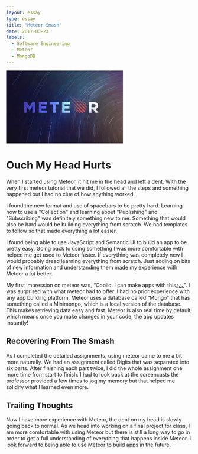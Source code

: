 ```yaml
---
layout: essay
type: essay
title: "Meteor Smash"
date: 2017-03-23
labels:
  - Software Engineering
  - Meteor
  - MongoDB
---
```


<img class="ui floated right image" src="../images/meteor-logo.jpg">

# Ouch My Head Hurts

When I started using Meteor, it hit me in the head and left a dent. With the very first meteor tutorial that we did, I followed all the steps and something happened but I had no clue of how anything worked.

I found the new format and use of spacebars to be pretty hard. Learning how to use a "Collection" and learning about "Publishing" and "Subscribing" was definitely something new to me. Something that would also be hard would be building everything from scratch. We had templates to follow so that made everything a lot easier.

I found being able to use JavaScript and Semantic UI to build an app to be pretty easy. Going back to using something I was more comfortable with helped me get used to Meteor faster. If everything was completely new I would probably dread learning everything from scratch. Just adding on bits of new information and understanding them made my experience with Meteor a lot better.

My first impression on meteor was, “Coolio, I can make apps with this¿¿¿”. I was surprised with what meteor had to offer. I had no prior experience with any app building platform. Meteor uses a database called “Mongo” that has something called a Minimongo, which is a local version of the database. This makes retrieving data easy and fast. Meteor is also real time by default, which means once you make changes in your code, the app updates instantly!

## Recovering From The Smash

As I completed the detailed assignments, using meteor came to me a bit more naturally. We had an assignment called Digits that was separated into six parts. After finishing each part twice, I did the whole assignment one more time from start to finish. I had to look back at the screencasts the professor provided a few times to jog my memory but that helped me solidify what I learned even more.

## Trailing Thoughts

Now I have more experience with Meteor, the dent on my head is slowly going back to normal. As we head into working on a final project for class, I am more comfortable with using Meteor but there is still a long way to go in order to get a full understanding of everything that happens inside Meteor. I look forward to being able to use Meteor to build apps in the future.
